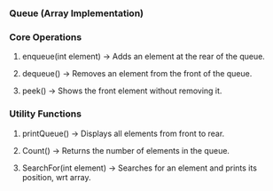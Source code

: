 ### Queue (Array Implementation) ###


 ### Core Operations ###

1) enqueue(int element) → Adds an element at the rear of the queue.

2) dequeue() → Removes an element from the front of the queue.

3) peek() → Shows the front element without removing it.


 ### Utility Functions  ###

1) printQueue() → Displays all elements from front to rear.

2) Count() → Returns the number of elements in the queue.

3) SearchFor(int element) → Searches for an element and prints its position, wrt array.
